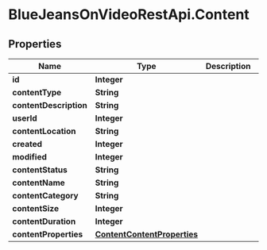 # BlueJeansOnVideoRestApi.Content

## Properties
Name | Type | Description | Notes
------------ | ------------- | ------------- | -------------
**id** | **Integer** |  | [optional] 
**contentType** | **String** |  | [optional] 
**contentDescription** | **String** |  | [optional] 
**userId** | **Integer** |  | [optional] 
**contentLocation** | **String** |  | [optional] 
**created** | **Integer** |  | [optional] 
**modified** | **Integer** |  | [optional] 
**contentStatus** | **String** |  | [optional] 
**contentName** | **String** |  | [optional] 
**contentCategory** | **String** |  | [optional] 
**contentSize** | **Integer** |  | [optional] 
**contentDuration** | **Integer** |  | [optional] 
**contentProperties** | [**ContentContentProperties**](ContentContentProperties.md) |  | [optional] 



